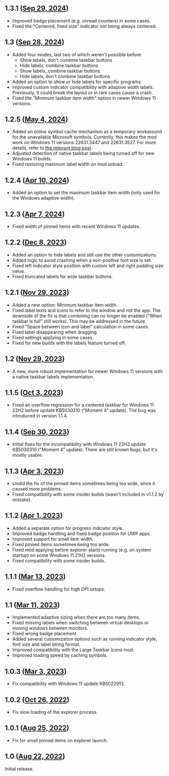 ## 1.3.1 ([Sep 29, 2024](https://github.com/ramensoftware/windhawk-mods/blob/984a75a743bba52a247387158c47db2ede70f31a/mods/taskbar-labels.wh.cpp))

* Improved badge placement (e.g. unread counters) in some cases.
* Fixed the "Centered, fixed size" indicator not being always centered.

## 1.3 ([Sep 28, 2024](https://github.com/ramensoftware/windhawk-mods/blob/18d85f2bce2e5fbb27499f93281a2d79b13c6670/mods/taskbar-labels.wh.cpp))

* Added four modes, last two of which weren't possible before:
  * Show labels, don't combine taskbar buttons
  * Hide labels, combine taskbar buttons
  * Show labels, combine taskbar buttons
  * Hide labels, don't combine taskbar buttons
* Added an option to show or hide labels for specific programs.
* Improved custom indicator compatibility with adaptive width labels. Previously, it could break the layout or in rare cases cause a crash.
* Fixed the "Minimum taskbar item width" option in newer Windows 11 versions.

## 1.2.5 ([May 4, 2024](https://github.com/ramensoftware/windhawk-mods/blob/386a0d9c151361b9c9695a67658d9ffadc2df51c/mods/taskbar-labels.wh.cpp))

* Added an online symbol cache mechanism as a temporary workaround for the unavailable Microsoft symbols. Currently, this makes the mod work on Windows 11 versions 22631.3447 and 22631.3527. For more details, refer to [the relevant blog post](https://ramensoftware.com/windhawk-and-symbol-download-errors).
* Adjusted detection of native taskbar labels being turned off for new Windows 11 builds.
* Fixed restoring maximum label width on mod unload.

## 1.2.4 ([Apr 10, 2024](https://github.com/ramensoftware/windhawk-mods/blob/52fb2fdb8d52bcee8b05e4e7f89ac3027f633954/mods/taskbar-labels.wh.cpp))

* Added an option to set the maximum taskbar item width (only used for the Windows adaptive width).

## 1.2.3 ([Apr 7, 2024](https://github.com/ramensoftware/windhawk-mods/blob/37d87af5cad91032a99660648134df05b1201b2c/mods/taskbar-labels.wh.cpp))

* Fixed width of pinned items with recent Windows 11 updates.

## 1.2.2 ([Dec 8, 2023](https://github.com/ramensoftware/windhawk-mods/blob/098b5d81a22328110d49566ffbcd9ea1a3da4243/mods/taskbar-labels.wh.cpp))

* Added an option to hide labels and still use the other customizations.
* Added logic to avoid crashing when a non-positive font size is set.
* Fixed left indicator style position with custom left and right padding size value.
* Fixed truncated labels for wide taskbar buttons.

## 1.2.1 ([Nov 29, 2023](https://github.com/ramensoftware/windhawk-mods/blob/b9c4fefe6754408557a92715d6f4e11465f8ae3a/mods/taskbar-labels.wh.cpp))

* Added a new option: Minimum taskbar item width.
* Fixed label texts and icons to refer to the window and not the app. The downside of the fix is that combining can no longer be enabled ("When taskbar is full" still works). This may be addressed in the future.
* Fixed "Space between icon and label" calculation in some cases.
* Fixed label disappearing when dragging.
* Fixed settings applying in some cases.
* Fixed for new builds with the labels feature turned off.

## 1.2 ([Nov 29, 2023](https://github.com/ramensoftware/windhawk-mods/blob/55cf8e1768150ba51f8b822a44f19de3cf0cc9fa/mods/taskbar-labels.wh.cpp))

* A new, more robust implementation for newer Windows 11 versions with a native taskbar labels implementation.

## 1.1.5 ([Oct 3, 2023](https://github.com/ramensoftware/windhawk-mods/blob/4a1778822b1ce783729ec3fde550d59fdc7ce547/mods/taskbar-labels.wh.cpp))

* Fixed an overflow regression for a centered taskbar for Windows 11 22H2 before update KB5030310 ("Moment 4" update). The bug was introduced in version 1.1.4.

## 1.1.4 ([Sep 30, 2023](https://github.com/ramensoftware/windhawk-mods/blob/6a427c77a7a4c23efa5db4274c1c7ef5369b3eca/mods/taskbar-labels.wh.cpp))

* Initial fixes for the incompatibility with Windows 11 22H2 update KB5030310 ("Moment 4" update). There are still known bugs, but it's mostly usable.

## 1.1.3 ([Apr 3, 2023](https://github.com/ramensoftware/windhawk-mods/blob/d655abb41851b0ad352af334461da59b45a1867d/mods/taskbar-labels.wh.cpp))

* Undid the fix of the pinned items sometimes being too wide, since it caused more problems.
* Fixed compatibility with some insider builds (wasn't included in v1.1.2 by mistake).

## 1.1.2 ([Apr 1, 2023](https://github.com/ramensoftware/windhawk-mods/blob/e75309dae64419bf625a4aa116471d2715b4e9b4/mods/taskbar-labels.wh.cpp))

* Added a separate option for progress indicator style.
* Improved badge handling and fixed badge position for UWP apps.
* Improved support for small item width.
* Fixed pinned items sometimes being too wide.
* Fixed mod applying before explorer starts running (e.g. on system startup) on some Windows 11 21H2 versions.
* Fixed compatibility with some insider builds.

## 1.1.1 ([Mar 13, 2023](https://github.com/ramensoftware/windhawk-mods/blob/944eed5252e88f92ec24a738af705c092f3ac0c4/mods/taskbar-labels.wh.cpp))

* Fixed overflow handling for high DPI setups.

## 1.1 ([Mar 11, 2023](https://github.com/ramensoftware/windhawk-mods/blob/2192e42078b228d8f7995c07bb63644765f8e57d/mods/taskbar-labels.wh.cpp))

* Implemented adaptive sizing when there are too many items.
* Fixed missing labels when switching between virtual desktops or moving windows between monitors.
* Fixed wrong badge placement.
* Added several customization options such as running indicator style, font size and label string format.
* Improved compatibility with the Large Taskbar Icons mod.
* Improved loading speed by caching symbols.

## 1.0.3 ([Mar 3, 2023](https://github.com/ramensoftware/windhawk-mods/blob/c0b092ca7a1fb39f131ce0ae0c201184b006dbd3/mods/taskbar-labels.wh.cpp))

* Fix compatibility with Windows 11 update KB5022913.

## 1.0.2 ([Oct 26, 2022](https://github.com/ramensoftware/windhawk-mods/blob/d84761e1bf6fe6bc43c1eb03a3ee10b5d758b743/mods/taskbar-labels.wh.cpp))

* Fix slow loading of the explorer process.

## 1.0.1 ([Aug 25, 2022](https://github.com/ramensoftware/windhawk-mods/blob/fad5047cda95693be381808bb53b00ec0e4e9225/mods/taskbar-labels.wh.cpp))

* Fix for small pinned items on explorer launch.

## 1.0 ([Aug 22, 2022](https://github.com/ramensoftware/windhawk-mods/blob/a62a9b7306cdd66a8bac68c2d6448fb2111e66c3/mods/taskbar-labels.wh.cpp))

Initial release.
